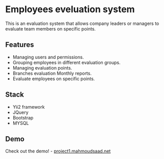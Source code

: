 # Employees eveluation system
This is an evaluation system that allows company leaders or managers to evaluate team members on specific points.

## Features
- Managing users and permissions.
- Grouping employees in different evaluation groups.
- Managing evaluation points.
- Branches evaluation Monthly reports.
- Evaluate employees on specific points.

## Stack
- Yii2 framework
- JQuery
- Bootstrap
- MYSQL

## Demo
Check out the demo! - [project1.mahmoudsaad.net](http://project1.mahmoudsaad.net)
